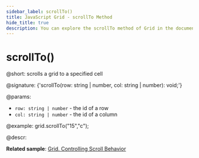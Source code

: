 ```yaml
---
sidebar_label: scrollTo()
title: JavaScript Grid - scrollTo Method 
hide_title: true
description: You can explore the scrollTo method of Grid in the documentation of the DHTMLX JavaScript UI library. Browse developer guides and API reference, try out code examples and live demos, and download a free 30-day evaluation version of DHTMLX Suite 7.
---
```

 
# scrollTo()

@short: scrolls a grid to a specified cell

@signature: {'scrollTo(row: string | number, col: string | number): void;'}

@params:
- `row: string | number` - the id of a row
- `col: string | number` - the id of a column

@example:
grid.scrollTo("15","c");

@descr:

**Related sample**: [Grid. Controlling Scroll Behavior](https://snippet.dhtmlx.com/usu1rnpu)

[comment]: # (@related: grid/usage.md#controlling-scroll-behavior)
